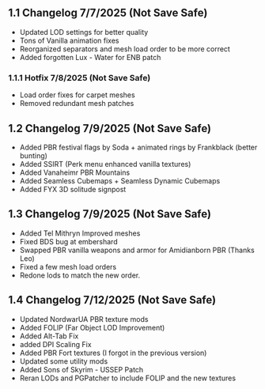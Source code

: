 ## 1.1 Changelog 7/7/2025 (Not Save Safe)

- Updated LOD settings for better quality
- Tons of Vanilla animation fixes
- Reorganized separators and mesh load order to be more correct
- Added forgotten Lux - Water for ENB patch

### 1.1.1 Hotfix 7/8/2025 (Not Save Safe)

- Load order fixes for carpet meshes
- Removed redundant mesh patches

## 1.2 Changelog 7/9/2025 (Not Save Safe)

- Added PBR festival flags by Soda + animated rings by Frankblack (better bunting)
- Added SSIRT (Perk menu enhanced vanilla textures)
- Added Vanaheimr PBR Mountains
- Added Seamless Cubemaps + Seamless Dynamic Cubemaps
- Added FYX 3D solitude signpost

## 1.3 Changelog 7/9/2025 (Not Save Safe)

- Added Tel Mithryn Improved meshes
- Fixed BDS bug at embershard
- Swapped PBR vanilla weapons and armor for Amidianborn PBR (Thanks Leo)
- Fixed a few mesh load orders
- Redone lods to match the new order.

## 1.4 Changelog 7/12/2025 (Not Save Safe)

- Updated NordwarUA PBR texture mods
- Added FOLIP (Far Object LOD Improvement)
- Added Alt-Tab Fix
- added DPI Scaling Fix
- Added PBR Fort textures (I forgot in the previous version)
- Updated some utility mods
- Added Sons of Skyrim - USSEP Patch
- Reran LODs and PGPatcher to include FOLIP and the new textures
